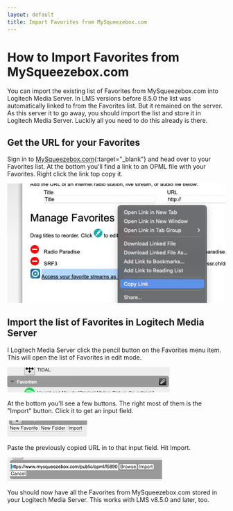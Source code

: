 ```yaml
---
layout: default
title: Import Favorites from MySqueezebox.com
---
```


# How to Import Favorites from MySqueezebox.com

You can import the existing list of Favorites from MySqueezebox.com into Logitech Media Server. In LMS versions before 8.5.0 the list was automatically linked to from the Favorites list. But it remained on the server. As this server it to go away, you should import the list and store it in Logitech Media Server. Luckily all you need to do this already is there.

## Get the URL for your Favorites

Sign in to [MySqueezebox.com](https://www.mysqueezebox.com/settings/favorites){:target="_blank"} and head over to your Favorites list. At the bottom you'll find a link to an OPML file with your Favorites. Right click the link top copy it.

![](assets/import-favorites/favs-import-1.png)

## Import the list of Favorites in Logitech Media Server

I Logitech Media Server click the pencil button on the Favorites menu item. This will open the list of Favorites in edit mode.

![](assets/import-favorites/favs-import-2.png)

At the bottom you'll see a few buttons. The right most of them is the "Import" button. Click it to get an input field.

![](assets/import-favorites/favs-import-3.png)

Paste the previously copied URL in to that input field. Hit Import.

![](assets/import-favorites/favs-import-4.png)

You should now have all the Favorites from MySqueezebox.com stored in your Logitech Media Server. This works with LMS v8.5.0 and later, too.
